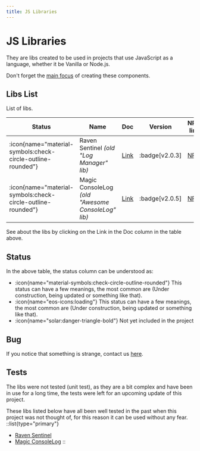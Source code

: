 ```yaml
---
title: JS Libraries
---
```


# JS Libraries

They are libs created to be used in projects that use JavaScript as a language, whether it be Vanilla or Node.js.

Don't forget the [main focus](/nimbus#main-focus) of creating these components.

## Libs List

List of libs.

| Status | Name | Doc | Version | NPM link | Downloads |
|---|---|---|---|---|---|
| <span class="icon-lib-status icon-check"> :icon{name="material-symbols:check-circle-outline-rounded"}</span> | Raven Sentinel _(old "Log Manager" lib)_ | [Link](js-libraries/raven-sentinel) | :badge[v2.0.3] | <a href="https://www.npmjs.com/package/@vlalg-nimbus/raven-sentinel" target="_blank">NPM</a> | <span class="npm-badge">![npm](https://img.shields.io/npm/dt/@vlalg-nimbus/raven-sentinel?style=plastic)</span> |
| <span class="icon-lib-status icon-check"> :icon{name="material-symbols:check-circle-outline-rounded"}</span> | Magic ConsoleLog _(old "Awesome ConsoleLog" lib)_ | [Link](js-libraries/magic-consolelog) | :badge[v2.0.5] | <a href="https://www.npmjs.com/package/@vlalg-nimbus/magic-consolelog" target="_blank">NPM</a> | <span class="npm-badge">![npm](https://img.shields.io/npm/dt/@vlalg-nimbus/magic-consolelog?style=plastic)</span> |

See about the libs by clicking on the Link in the Doc column in the table above.

## Status

In the above table, the status column can be understood as:

- <span class="icon-lib-status icon-check"> :icon{name="material-symbols:check-circle-outline-rounded"}</span> This status can have a few meanings, the most common are (Under construction, being updated or something like that).
- <span class="icon-lib-status icon-construction"> :icon{name="eos-icons:loading"}</span> This status can have a few meanings, the most common are (Under construction, being updated or something like that).
- <span class="icon-lib-status icon-coming"> :icon{name="solar:danger-triangle-bold"}</span> Not yet included in the project

## Bug

If you notice that something is strange, contact us [here](https://github.com/VemLavarALoucaGamers/vlalg-nimbus/discussions).

## Tests

The libs were not tested (unit test), as they are a bit complex and have been in use for a long time, the tests were left for an upcoming update of this project.

These libs listed below have all been well tested in the past when this project was not thought of, for this reason it can be used without any fear.
::list{type="primary"}
- <a href="https://www.npmjs.com/package/@vlalg-nimbus/raven-sentinel" target="_blank">Raven Sentinel</a>
- <a href="https://www.npmjs.com/package/@vlalg-nimbus/magic-consolelog" target="_blank">Magic ConsoleLog</a>
::
